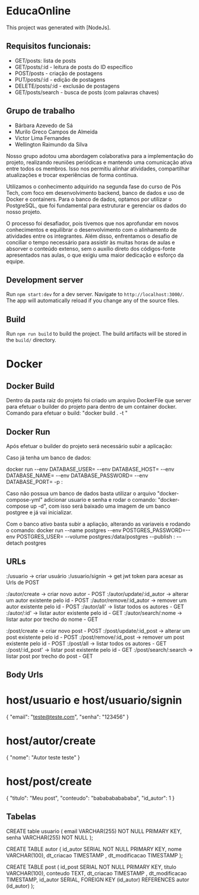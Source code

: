 # EducaOnline

This project was generated with [NodeJs]. 


## Requisitos funcionais:

* GET/posts: lista de posts
* GET/posts/:id - leitura de posts do ID específico
* POST/posts - criação de postagens
* PUT/posts/:id - edição de postagens
* DELETE/posts/:id - exclusão de postagens
* GET/posts/search - busca de posts  (com palavras chaves)

## Grupo de trabalho
* Bárbara Azevedo de Sá
* Murilo Greco Campos de Almeida
* Victor Lima Fernandes
* Wellington Raimundo da Silva

Nosso grupo adotou uma abordagem colaborativa para a implementação do projeto, realizando reuniões periódicas e mantendo uma comunicação ativa entre todos os membros. Isso nos permitiu alinhar atividades, compartilhar atualizações e trocar experiências de forma contínua.

Utilizamos o conhecimento adquirido na segunda fase do curso de Pós Tech, com foco em desenvolvimento backend, banco de dados e uso de Docker e containers. Para o banco de dados, optamos por utilizar o PostgreSQL, que foi fundamental para estruturar e gerenciar os dados do nosso projeto.

O processo foi desafiador, pois tivemos que nos aprofundar em novos conhecimentos e equilibrar o desenvolvimento com o alinhamento de atividades entre os integrantes. Além disso, enfrentamos o desafio de conciliar o tempo necessário para assistir às muitas horas de aulas e absorver o conteúdo extenso, sem o auxílio direto dos códigos-fonte apresentados nas aulas, o que exigiu uma maior dedicação e esforço da equipe.

    

## Development server

Run `npm start:dev` for a dev server. Navigate to `http://localhost:3000/`. The app will automatically reload if you change any of the source files.

## Build

Run `npm run build` to build the project. The build artifacts will be stored in the `build/` directory.

# Docker

## Docker Build

Dentro da pasta raiz do projeto foi criado um arquivo DockerFile que server para efetuar o builder do projeto para dentro de um container docker.
Comando para efetuar o build: "docker build . -t <nome-app>"

## Docker Run

Após efetuar o builder do projeto será necessário subir a aplicação:

Caso já tenha um banco de dados:

docker run --env DATABASE_USER=<user> --env DATABASE_HOST=<host> --env DATABASE_NAME=<name> --env DATABASE_PASSWORD=<password> --env DATABASE_PORT=<port> -p <external-port>:<internal-port> <nome-app>

Caso não possua um banco de dados basta utilizar o arquivo "docker-compose-yml" adicionar usuario e senha e rodar o comando: "docker-compose up -d", com isso será baixado uma imagem de um banco postgree e já vai inicializar.

Com o banco ativo basta subir a apliação, alterando as variaveis e rodando o comando:
docker run --name postgres --env POSTGRES_PASSWORD=<password>--env POSTGRES_USER=<username> --volume postgres:/data/postgres --publish <port>:<port> --detach postgres

## URLs
<host>:<port>/usuario                -> criar usuário
<host>:<port>/usuario/signin         -> get jwt token para acesar as Urls de POST

<host>:<port>/autor/create           -> criar novo autor - POST
<host>:<port>/autor/update/:id_autor -> alterar um autor existente pelo id - POST
<host>:<port>/autor/remove/:id_autor -> remover um autor existente pelo id - POST
<host>:<port>/autor/all'             -> listar todos os autores - GET
<host>:<port>/autor/:id'             -> listar autor existente pelo id - GET
<host>:<port>/autor/search/:nome     -> listar autor por trecho do nome - GET

<host>:<port>/post/create            -> criar novo post - POST
<host>:<port>/post/update/:id_post   -> alterar um post existente pelo id - POST
<host>:<port>/post/remove/:id_post   -> remover um post existente pelo id - POST
<host>:<port>/post/all               -> listar todos os autores - GET
<host>:<port>/post/:id_post'         -> listar post existente pelo id - GET
<host>:<port>/post/search/:search    -> listar post por trecho do post  - GET

## Body Urls

# host/usuario e host/usuario/signin
{
    "email": "teste@teste.com",
    "senha": "123456"
}

# host/autor/create
{
    "nome": "Autor teste teste"
}

# host/post/create
{
    "titulo": "Meu post",
    "conteudo": "bababababababa",
    "id_autor": 1
}

## Tabelas

CREATE table usuario (
email VARCHAR(255) NOT NULL PRIMARY KEY,
senha VARCHAR(255) NOT NULL
);

CREATE TABLE autor (
id_autor SERIAL NOT NULL PRIMARY KEY,
nome VARCHAR(100),
dt_criacao TIMESTAMP ,
dt_modificacao TIMESTAMP
);

CREATE TABLE post (
id_post SERIAL NOT NULL PRIMARY KEY,
titulo VARCHAR(100),
conteudo TEXT,
dt_criacao TIMESTAMP ,
dt_modificacao TIMESTAMP,
id_autor SERIAL,
FOREIGN KEY (id_autor) REFERENCES autor (id_autor)
);

